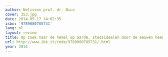 ```yaml
---
author: Nelissen prof. dr. Nico
cover: 353.jpg
date: 2014-05-17 14:02:35
isbn: '9789080785731'
lang: nl
layout: review
title: Op zoek naar de hemel op aarde, stadsidealen door de eeuwen heen
url: http://www.ibs.it/code/9789080785731/.html
year: 2014
---
```



